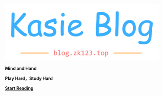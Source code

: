 ![logo](./static/img/kblog.png)

**Mind and Hand**

**Play Hard，Study Hard**


[**Start Reading**](README.md)